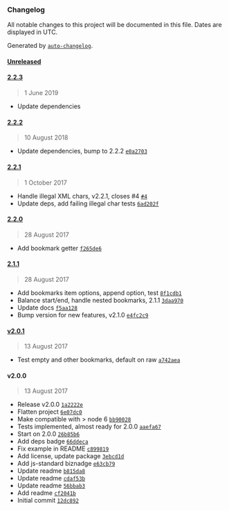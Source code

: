 ### Changelog

All notable changes to this project will be documented in this file. Dates are displayed in UTC.

Generated by [`auto-changelog`](https://github.com/CookPete/auto-changelog).

#### [Unreleased](https://github.com/doesdev/docxmarks/compare/2.2.3...HEAD)

#### [2.2.3](https://github.com/doesdev/docxmarks/compare/2.2.2...2.2.3)

> 1 June 2019

- Update dependencies

#### [2.2.2](https://github.com/doesdev/docxmarks/compare/2.2.1...2.2.2)

> 10 August 2018

- Update dependencies, bump to 2.2.2 [`e0a2703`](https://github.com/doesdev/docxmarks/commit/e0a27035297afb9371ba118546b0aa83363471d4)

#### [2.2.1](https://github.com/doesdev/docxmarks/compare/2.2.0...2.2.1)

> 1 October 2017

- Handle illegal XML chars, v2.2.1, closes #4 [`#4`](https://github.com/doesdev/docxmarks/issues/4)
- Update deps, add failing illegal char tests [`6ad202f`](https://github.com/doesdev/docxmarks/commit/6ad202f30fc11a3ab20f64d1f52e5ce0365ca95e)

#### [2.2.0](https://github.com/doesdev/docxmarks/compare/2.1.1...2.2.0)

> 28 August 2017

- Add bookmark getter [`f265de6`](https://github.com/doesdev/docxmarks/commit/f265de675494d4360ce2f3bd97bb0c9ffdeb7222)

#### [2.1.1](https://github.com/doesdev/docxmarks/compare/v2.0.1...2.1.1)

> 28 August 2017

- Add bookmarks item options, append option, test [`8f1cdb1`](https://github.com/doesdev/docxmarks/commit/8f1cdb1d27eefb16b991927291200d1796d5ef96)
- Balance start/end, handle nested bookmarks, 2.1.1 [`3daa970`](https://github.com/doesdev/docxmarks/commit/3daa970803c3cdfcd9b8aedb7a12ac31aff8317d)
- Update docs [`f5aa128`](https://github.com/doesdev/docxmarks/commit/f5aa1281a141fae38cec3a56c31be5e90289412c)
- Bump version for new features, v2.1.0 [`e4fc2c9`](https://github.com/doesdev/docxmarks/commit/e4fc2c9aa657e610ec7bef755749f4bb0e69833d)

#### [v2.0.1](https://github.com/doesdev/docxmarks/compare/v2.0.0...v2.0.1)

> 13 August 2017

- Test empty and other bookmarks, default on raw [`a742aea`](https://github.com/doesdev/docxmarks/commit/a742aeaf003fe1e50cb9aad43f12ce54350e6fd6)

#### v2.0.0

> 13 August 2017

- Release v2.0.0 [`1a2222e`](https://github.com/doesdev/docxmarks/commit/1a2222ec937e018283e2c32f3da01d3fcf24820e)
- Flatten project [`6e07dc0`](https://github.com/doesdev/docxmarks/commit/6e07dc0436dce0ebeeceb72d918843b5cef7dfdd)
- Make compatible with > node 6 [`bb90028`](https://github.com/doesdev/docxmarks/commit/bb900285dd796e2abaa06cf845f4e9fc0f784acf)
- Tests implemented, almost ready for 2.0.0 [`aaefa67`](https://github.com/doesdev/docxmarks/commit/aaefa67da49a0fa3fba539adc2d09e410c3a7568)
- Start on 2.0.0 [`26b85b6`](https://github.com/doesdev/docxmarks/commit/26b85b6209dd3dcfd8c6a8c8ab6da16c47c613bf)
- Add deps badge [`66ddeca`](https://github.com/doesdev/docxmarks/commit/66ddecade259ab29490b675eb5c980612ed25fa9)
- Fix example in README [`c899819`](https://github.com/doesdev/docxmarks/commit/c899819067aa939dcf254cea486c618ab8b51e33)
- Add license, update package [`3ebcd1d`](https://github.com/doesdev/docxmarks/commit/3ebcd1dc9ffb21924f010ee5cf484999af47a46c)
- Add js-standard biznadge [`e63cb79`](https://github.com/doesdev/docxmarks/commit/e63cb79adea3e491593c47491106f93906f00d43)
- Update readme [`b815da8`](https://github.com/doesdev/docxmarks/commit/b815da818a1bf0912ee75113ea2a41a053a33074)
- Update readme [`cdaf53b`](https://github.com/doesdev/docxmarks/commit/cdaf53b549493d00ffb692872d502f50c668d483)
- Update readme [`56bbab3`](https://github.com/doesdev/docxmarks/commit/56bbab3930e72eabbf98c62085f818885f749918)
- Add readme [`cf2041b`](https://github.com/doesdev/docxmarks/commit/cf2041b38217af99b213516371243f00b07ab147)
- Initial commit [`12dc892`](https://github.com/doesdev/docxmarks/commit/12dc89294f34518eea7ed490337fa8a152c53092)
